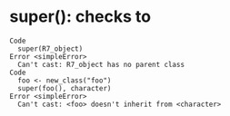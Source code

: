 # super(): checks to

    Code
      super(R7_object)
    Error <simpleError>
      Can't cast: R7_object has no parent class
    Code
      foo <- new_class("foo")
      super(foo(), character)
    Error <simpleError>
      Can't cast: <foo> doesn't inherit from <character>

